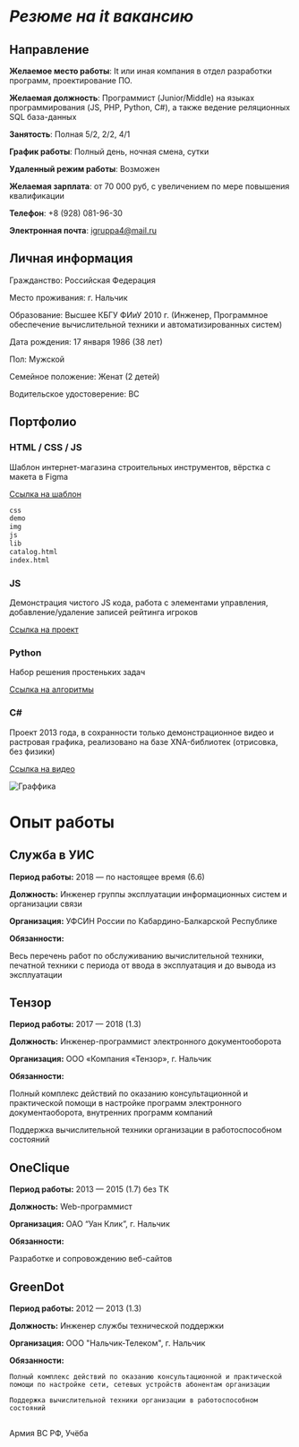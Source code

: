# _Резюме на it вакансию_

## Направление

**Желаемое место работы**: It или иная компания в отдел разработки программ, проектирование ПО.

**Желаемая должность**:  Программист (Junior/Middle) на языках программирования (JS, PHP, Python, С#), а также ведение реляционных SQL база-данных 

**Занятость**: Полная 5/2, 2/2, 4/1

**График работы**: Полный день, ночная смена, сутки

**Удаленный режим работы**: Возможен

**Желаемая зарплата**: от 70 000 руб, с увеличением по мере повышения квалификации

**Телефон**: +8 (928) 081-96-30

**Электронная почта**: igruppa4@mail.ru

## Личная информация

Гражданство: Российская Федерация

Место проживания: г. Нальчик

Образование: Высшее КБГУ ФИиУ 2010 г. (Инженер, Программное обеспечение вычислительной техники и автоматизированных систем)             

Дата рождения: 17 января 1986 (38 лет)

Пол: Мужской

Семейное положение: Женат (2 детей)

Водительское удостоверение: BС


## Портфолио

### HTML / CSS / JS

Шаблон интернет-магазина строительных инструментов, вёрстка с макета в Figma

[Ссылка на шаблон](https://github.com/Leon2kk/Tehnomart)

```sh
css
demo
img
js
lib
catalog.html
index.html
```

### JS

Демонстрация чистого JS кода, работа с элементами управления,  добавление/удаление записей рейтинга игроков

[Ссылка на проект](https://github.com/Leon2kk/js)

### Python

Набор решения простеньких задач

[Ссылка на алгоритмы](https://github.com/Leon2kk/GB_Python/blob/master/readme.md)


### С#

Проект 2013 года, в сохранности только демонстрационное видео и растровая графика, реализовано на базе XNA-библиотек (отрисовка, без физики)

[Ссылка на видео](https://youtu.be/9GW0Dyw1veA)

![Граффика](https://i.ytimg.com/vi/9GW0Dyw1veA/hqdefault.jpg)


# Опыт работы


## Служба в УИС

**Период работы:** 2018 — по настоящее время (6.6)

**Должность:** Инженер группы эксплуатации информационных систем и организации связи

**Организация:** УФСИН России по Кабардино-Балкарской Республике

**Обязанности:**
	
Весь перечень работ по обслуживанию вычислительной техники, печатной техники с периода от ввода в эксплуатация и до вывода из эксплуатации


## Тензор

**Период работы:** 2017 — 2018 (1.3)

**Должность:** Инженер-программист электронного документооборота

**Организация:** ООО «Компания «Тензор», г. Нальчик

**Обязанности:**
	
Полный комплекс действий по оказанию консультационной и практической помощи в настройке программ электронного документаоборота, внутренних программ компаний
	
Поддержка вычислительной техники организации в работоспособном состояний


## OneClique
 
**Период работы:** 2013 — 2015 (1.7) без ТК

**Должность:** Web-программист

**Организация:** ОАО “Уан Клик”, г. Нальчик

**Обязанности:**
	
Разработке и сопровождению веб-сайтов


## GreenDot

**Период работы:** 2012 — 2013 (1.3)

**Должность:** Инженер службы технической поддержки

**Организация:** ООО "Нальчик-Телеком", г. Нальчик

**Обязанности:**
	
	Полный комплекс действий по оказанию консультационной и практической помощи по настройке сети, сетевых устройств абонентам организации
	
	Поддержка вычислительной техники организации в работоспособном состояний

 
##

Армия ВС РФ, Учёба
